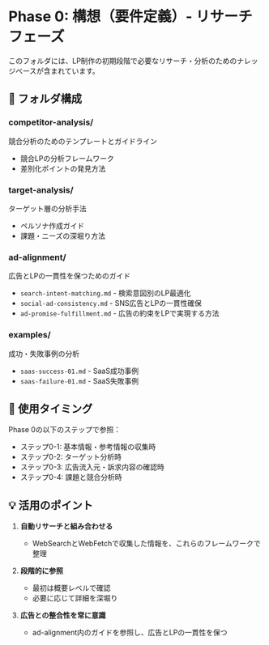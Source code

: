 # Phase 0: 構想（要件定義）- リサーチフェーズ

このフォルダには、LP制作の初期段階で必要なリサーチ・分析のためのナレッジベースが含まれています。

## 📁 フォルダ構成

### competitor-analysis/
競合分析のためのテンプレートとガイドライン
- 競合LPの分析フレームワーク
- 差別化ポイントの発見方法

### target-analysis/
ターゲット層の分析手法
- ペルソナ作成ガイド
- 課題・ニーズの深堀り方法

### ad-alignment/
広告とLPの一貫性を保つためのガイド
- `search-intent-matching.md` - 検索意図別のLP最適化
- `social-ad-consistency.md` - SNS広告とLPの一貫性確保
- `ad-promise-fulfillment.md` - 広告の約束をLPで実現する方法

### examples/
成功・失敗事例の分析
- `saas-success-01.md` - SaaS成功事例
- `saas-failure-01.md` - SaaS失敗事例

## 🎯 使用タイミング

Phase 0の以下のステップで参照：
- ステップ0-1: 基本情報・参考情報の収集時
- ステップ0-2: ターゲット分析時
- ステップ0-3: 広告流入元・訴求内容の確認時
- ステップ0-4: 課題と競合分析時

## 💡 活用のポイント

1. **自動リサーチと組み合わせる**
   - WebSearchとWebFetchで収集した情報を、これらのフレームワークで整理

2. **段階的に参照**
   - 最初は概要レベルで確認
   - 必要に応じて詳細を深堀り

3. **広告との整合性を常に意識**
   - ad-alignment内のガイドを参照し、広告とLPの一貫性を保つ